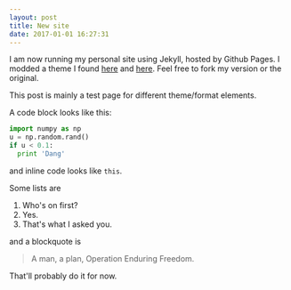 ```yaml
---
layout: post
title: New site
date: 2017-01-01 16:27:31
---
```


I am now running my personal site using Jekyll, hosted by Github Pages.  I modded a theme I found [here](https://github.com/muan/muan.github.com/releases) and [here](https://github.com/muan/jekyll-wardrobe).  Feel free to fork my version or the original.

This post is mainly a test page for different theme/format elements.

A code block looks like this:
```python
import numpy as np
u = np.random.rand()
if u < 0.1:
  print 'Dang'
```
and inline code looks like `this`.

Some lists are

1. Who's on first?
2. Yes.
3. That's what I asked you.

and a blockquote is

> A man, a plan, Operation Enduring Freedom.

That'll probably do it for now.
